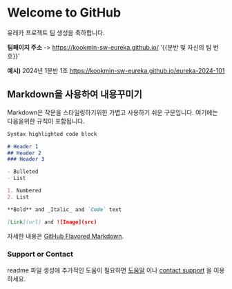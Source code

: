 # Welcome to GitHub

유레카 프로젝트 팀 생성을 축하합니다.

**팀페이지 주소** -> https://kookmin-sw-eureka.github.io/ '{{분반 및 자신의 팀 번호}}'

**예시)** 2024년 1분반 1조  https://kookmin-sw-eureka.github.io/eureka-2024-101

## Markdown을 사용하여 내용꾸미기

Markdown은 작문을 스타일링하기위한 가볍고 사용하기 쉬운 구문입니다. 여기에는 다음을위한 규칙이 포함됩니다.

```markdown  3
Syntax highlighted code block

# Header 1
## Header 2
### Header 3

- Bulleted
- List

1. Numbered
2. List

**Bold** and _Italic_ and `Code` text

[Link](url) and ![Image](src)
```

자세한 내용은 [GitHub Flavored Markdown](https://guides.github.com/features/mastering-markdown/).

### Support or Contact

readme 파일 생성에 추가적인 도움이 필요하면 [도움말](https://help.github.com/articles/about-readmes/) 이나 [contact support](https://github.com/contact) 을 이용하세요.
